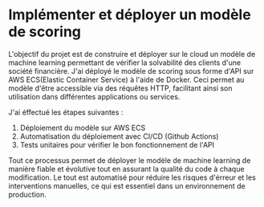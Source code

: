 # Implémenter et déployer un modèle de scoring


L'objectif du projet est de construire et déployer sur le cloud un modèle de machine learning permettant de vérifier la solvabilité des clients d'une société financière. 
J'ai déployé le modèle de scoring sous forme d'API sur AWS ECS(Elastic Container Service) à l'aide de Docker. 
Ceci permet au modèle d'être accessible via des réquêtes HTTP, facilitant ainsi son utilisation dans différentes applications ou services.

J'ai éffectué les étapes suivantes :
1. Déploiement du modèle sur AWS ECS
2. Automatisation du déploiement avec CI/CD (Github Actions)
3. Tests unitaires pour vérifier le bon fonctionnement de l'API

Tout ce processus permet de déployer le modèle de machine learning de manière fiable et évolutive tout en assurant la qualité du code à chaque modification. Le tout est automatisé pour réduire les risques d'érreur et les interventions manuelles, ce qui est essentiel dans un environnement de production.
